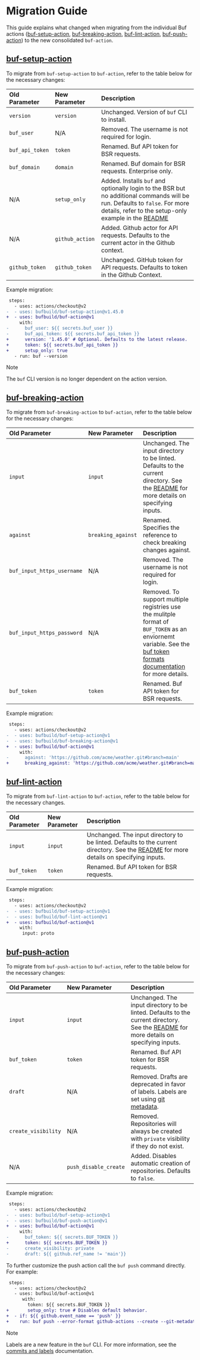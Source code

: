 # Migration Guide

This guide explains what changed when migrating from the individual Buf actions
([buf-setup-action][buf-setup], [buf-breaking-action][buf-breaking],
[buf-lint-action][buf-lint], [buf-push-action][buf-push]) to the new
consolidated `buf-action`.

## [buf-setup-action][buf-setup]

To migrate from `buf-setup-action` to `buf-action`, refer to the table below for the necessary changes:

| Old Parameter       | New Parameter       | Description         |
|:--------------------|:--------------------|:--------------------|
| `version`           | `version`           | Unchanged. Version of `buf` CLI to install. |
| `buf_user`          | N/A                 | Removed. The username is not required for login. |
| `buf_api_token`     | `token`             | Renamed. Buf API token for BSR requests. |
| `buf_domain`        | `domain`            | Renamed. Buf domain for BSR requests. Enterprise only. |
| N/A                 | `setup_only`        | Added. Installs `buf` and optionally login to the BSR but no additional commands will be run. Defaults to `false`. For more details, refer to the setup-only example in the [README](./README.md#setup-only) |
| N/A                 | `github_action`     | Added. Github actor for API requests. Defaults to the current actor in the Github context. |
| `github_token`      | `github_token`      | Unchanged. GitHub token for API requests. Defaults to token in the Github Context. |

Example migration:

```diff
 steps:
   - uses: actions/checkout@v2
-  - uses: bufbuild/buf-setup-action@v1.45.0
+  - uses: bufbuild/buf-action@v1
     with:
-      buf_user: ${{ secrets.buf_user }}
-      buf_api_token: ${{ secrets.buf_api_token }}
+      version: '1.45.0' # Optional. Defaults to the latest release.
+      token: ${{ secrets.buf_api_token }}
+      setup_only: true
   - run: buf --version
```

> [!NOTE]
> The `buf` CLI version is no longer dependent on the action version.

## [buf-breaking-action][buf-breaking]

To migrate from `buf-breaking-action` to `buf-action`, refer to the table below for the necessary changes:

| Old Parameter       | New Parameter       | Description                                                      |
|:--------------------|:--------------------|:-----------------------------------------------------------------|
| `input`             | `input`             | Unchanged. The input directory to be linted. Defaults to the current directory. See the [README](./README.md#specify-the-input-directory) for more details on specifying inputs. | 
| `against`           | `breaking_against`  | Renamed. Specifies the reference to check breaking changes against. |
| `buf_input_https_username`| N/A           | Removed. The username is not required for login. |
| `buf_input_https_password`| N/A           | Removed. To support multiple registries use the mulitple format of `BUF_TOKEN` as an enviornemt variable. See the [buf token formats documentation][buf-token-formats] for more details.  |
| `buf_token`         | `token`             | Renamed. Buf API token for BSR requests.                          |

Example migration:

```diff
 steps:
   - uses: actions/checkout@v2
-  - uses: bufbuild/buf-setup-action@v1
-  - uses: bufbuild/buf-breaking-action@v1
+  - uses: bufbuild/buf-action@v1
     with:
-      against: 'https://github.com/acme/weather.git#branch=main'
+      breaking_against: 'https://github.com/acme/weather.git#branch=main'
```

## [buf-lint-action][buf-lint]

To migrate from `buf-lint-action` to `buf-action`, refer to the table below for the necessary changes.

| Old Parameter       | New Parameter       | Description                                                      |
|:--------------------|:--------------------|:-----------------------------------------------------------------|
| `input`             | `input`             | Unchanged. The input directory to be linted. Defaults to the current directory. See the [README](./README.md#specify-the-input-directory) for more details on specifying inputs. | 
| `buf_token`         | `token`             | Renamed. Buf API token for BSR requests.                          |

Example migration:

```diff
 steps:
   - uses: actions/checkout@v2
-  - uses: bufbuild/buf-setup-action@v1
-  - uses: bufbuild/buf-lint-action@v1
+  - uses: bufbuild/buf-action@v1
     with:
      input: proto
```

## [buf-push-action][buf-push]

To migrate from `buf-push-action` to `buf-action`, refer to the table below for the necessary changes:

| Old Parameter       | New Parameter       | Description                                                      |
|:--------------------|:--------------------|:-----------------------------------------------------------------|
| `input`             | `input`             | Unchanged. The input directory to be linted. Defaults to the current directory. See the [README](./README.md#specify-the-input-directory) for more details on specifying inputs. | 
| `buf_token`         | `token`             | Renamed. Buf API token for BSR requests.                          |
| `draft`             | N/A                 | Removed. Drafts are deprecated in favor of labels. Labels are set using [git metadata][git-metadata]. |
| `create_visibility` | N/A                 | Removed. Repositories will always be created with `private` visibility if they do not exist. |
| N/A                 | `push_disable_create`| Added. Disables automatic creation of repositories. Defaults to `false`. |

Example migration:

```diff
 steps:
   - uses: actions/checkout@v2
-  - uses: bufbuild/buf-setup-action@v1
-  - uses: bufbuild/buf-push-action@v1
+  - uses: bufbuild/buf-action@v1
     with:
-      buf_token: ${{ secrets.BUF_TOKEN }}
+      token: ${{ secrets.BUF_TOKEN }}
-      create_visibility: private
-      draft: ${{ github.ref_name != 'main'}}
```

To further customize the push action call the `buf push` command directly. 
For example:

```diff
 steps:
   - uses: actions/checkout@v2
   - uses: bufbuild/buf-action@v1
      with:
        token: ${{ secrets.BUF_TOKEN }}
+       setup_only: true # Disables default behavior.
+  - if: ${{ github.event_name == 'push' }}
+    run: buf push --error-format github-actions --create --git-metadata
```

> [!NOTE]
> Labels are a new feature in the `buf` CLI. For more information, see the [commits and labels][commits-labels] documentation.

[buf]: https://buf.build  
[buf-setup]: https://github.com/marketplace/actions/buf-setup  
[buf-breaking]: https://github.com/marketplace/actions/buf-breaking  
[buf-cli]: https://github.com/bufbuild/buf  
[buf-lint]: https://github.com/marketplace/actions/buf-lint  
[buf-push]: https://github.com/marketplace/actions/buf-push
[git-metadata]: https://buf.build/docs/reference/cli/buf/push/?h=git+metadata#git-metadata
[buf-token-formats]: https://buf.build/docs/bsr/authentication/#buf_token-formats
[commits-labels]: https://buf.build/docs/concepts/commits-labels/
